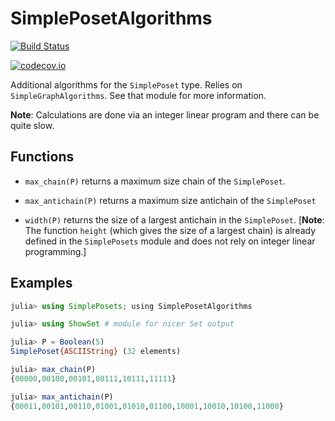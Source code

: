 # SimplePosetAlgorithms


[![Build Status](https://travis-ci.org/scheinerman/SimplePosetAlgorithms.jl.svg?branch=master)](https://travis-ci.org/scheinerman/SimplePosetAlgorithms.jl)


[![codecov.io](http://codecov.io/github/scheinerman/SimplePosetAlgorithms.jl/coverage.svg?branch=master)](http://codecov.io/github/scheinerman/SimplePosetAlgorithms.jl?branch=master)


Additional algorithms for the `SimplePoset` type. Relies on
`SimpleGraphAlgorithms`. See that module for more information.

**Note**: Calculations are done via an integer linear program and
  there can be quite slow.

## Functions

* `max_chain(P)` returns a maximum size chain of the `SimplePoset`.

* `max_antichain(P)` returns a maximum size antichain of the
`SimplePoset`

* `width(P)` returns the size of a largest antichain in the
  `SimplePoset`. [**Note**: The function `height` (which gives the size
  of a largest chain) is already defined in the `SimplePosets` module
  and does not rely on integer linear programming.]

## Examples

```julia
julia> using SimplePosets; using SimplePosetAlgorithms

julia> using ShowSet # module for nicer Set output

julia> P = Boolean(5)
SimplePoset{ASCIIString} (32 elements)

julia> max_chain(P)
{00000,00100,00101,00111,10111,11111}

julia> max_antichain(P)
{00011,00101,00110,01001,01010,01100,10001,10010,10100,11000}
```
